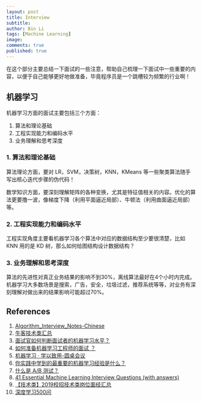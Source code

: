```yaml
---
layout: post
title: Interview
subtitle:
author: Bin Li
tags: [Machine Learning]
image: 
comments: true
published: true
---
```


在这个部分主要总结一下面试的一些注意，帮助自己梳理一下面试中一些重要的内容，以便于自己能够更好地做准备，毕竟程序员是一个跳槽较为频繁的行业啊！

## 机器学习

机器学习方面的面试主要包括三个方面：

1. 算法和理论基础
2. 工程实现能力和编码水平
3. 业务理解和思考深度

### 1. 算法和理论基础

算法理论方面，要对 LR，SVM，决策树，KNN，KMeans 等一些聚类算法随手写出核心迭代步骤的伪代码！

数学知识方面，要深刻理解矩阵的各种变换，尤其是特征值相关的内容。优化的算法更要撸一波，像梯度下降（利用平面逼近局部）、牛顿法（利用曲面逼近局部）等。

### 2. 工程实现能力和编码水平

工程实现角度主要看机器学习各个算法中对应的数据结构至少要很清楚，比如 KNN 用的是 KD 树，那么如何给图结构设计数据结构？

### 3. 业务理解和思考深度

算法的先进性对真正业务结果的影响不到30%，离线算法最好在4个小时内完成。机器学习大多数场景是搜索，广告，安全，垃圾过滤，推荐系统等等，对业务有深刻理解对做出来的结果影响可能超过70%。

## References

1. [Algorithm_Interview_Notes-Chinese](https://github.com/imhuay/Algorithm_Interview_Notes-Chinese)
2. [牛客技术类汇总](https://www.nowcoder.com/discuss/146655)
3. [面试官如何判断面试者的机器学习水平？](https://www.zhihu.com/question/62482926)
4. [如何准备机器学习工程师的面试 ？](https://www.zhihu.com/question/23259302/answer/527513387)
5. [机器学习 · 学以致用-圆桌会议](https://www.zhihu.com/roundtable/jiqixuexi)
6. [你实践中学到的最重要的机器学习经验是什么？](https://www.zhihu.com/question/46301335)
7. [什么是 A/B 测试？](https://www.zhihu.com/question/20045543)
8. [41 Essential Machine Learning Interview Questions (with answers)](https://www.springboard.com/blog/machine-learning-interview-questions/)
9. [【技术类】2019校招技术类岗位面经汇总](https://www.nowcoder.com/discuss/146655)
10. [深度学习500问](https://github.com/scutan90/DeepLearning-500-questions)